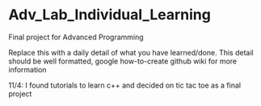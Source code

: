 # Adv_Lab_Individual_Learning
Final project for Advanced Programming

Replace this with a daily detail of what you have learned/done.
This detail should be well formatted, google how-to-create github wiki for more information

11/4: I found tutorials to learn c++ and decided on tic tac toe as a final project

